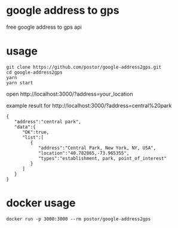 # google address to gps

free google address to gps api 

# usage

```
git clone https://github.com/postor/google-address2gps.git
cd google-address2gps
yarn
yarn start
```

open http://localhost:3000/?address=your_location

example result for http://localhost:3000/?address=central%20park
```
{  
   "address":"central park",
   "data":{  
      "OK":true,
      "list":[  
         {  
            "address":"Central Park, New York, NY, USA",
            "location":"40.782865,-73.965355",
            "types":"establishment, park, point_of_interest"
         }
      ]
   }
}
```

# docker usage

```
docker run -p 3000:3000 --rm postor/google-address2gps
```
